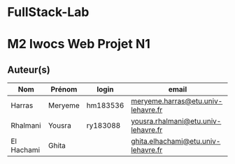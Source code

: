 # FullStack-Lab
# M2 Iwocs Web Projet N1

## Auteur(s)

|Nom|Prénom|login|email|
|--|--|--|--|
| Harras | Meryeme | hm183536 | meryeme.harras@etu.univ-lehavre.fr |
| Rhalmani | Yousra | ry183088 | yousra.rhalmani@etu.univ-lehavre.fr |
| El Hachami |Ghita |  | ghita.elhachami@etu.univ-lehavre.fr |
